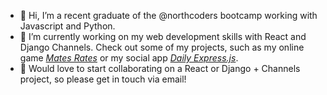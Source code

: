 - 👋 Hi, I’m a recent graduate of the @northcoders bootcamp working with Javascript and Python.
- 🌱 I’m currently working on my web development skills with React and Django Channels. Check out some of my projects, such as my online game [*Mates Rates*](https://github.com/jakejones2/mates-rate) or my social app [*Daily Express.js*](https://github.com/jakejones2/nc-news-app).
- 💞️ Would love to start collaborating on a React or Django + Channels project, so please get in touch via email! 

<!---
- 👀 I’m interested in 
jakejones2/jakejones2 is a ✨ special ✨ repository because its `README.md` (this file) appears on your GitHub profile.
You can click the Preview link to take a look at your changes.
--->
